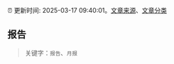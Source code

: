 :alarm_clock: 更新时间: 2025-03-17 09:40:01。[文章来源](/README.md)、[文章分类](/TAGS.md)

## 报告


> 关键字：`报告`、`月报`




